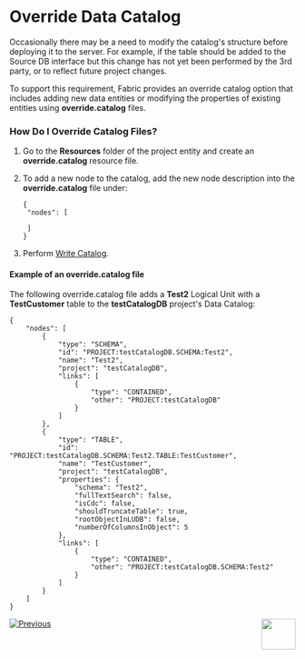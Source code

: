 # Override Data Catalog 

Occasionally there may be a need to modify the catalog's structure before deploying it to the server. For example, if the table should be added to the Source DB interface but this change has not yet been performed by the 3rd party, or to reflect future project changes.

To support this requirement, Fabric provides an override catalog option that includes adding new data entities or modifying the properties of existing entities using **override.catalog** files.

### How Do I Override Catalog Files?

1. Go to the **Resources** folder of the project entity and create an **override.catalog** resource file. 
2. To add a new node to the catalog, add the new node description into the **override.catalog** file under:
   ~~~
   {
   	"nodes": [
   	
   	]
   }
   ~~~

3. Perform [Write Catalog]().

#### Example of an override.catalog file

The following override.catalog file adds a **Test2** Logical Unit with a **TestCustomer** table to the **testCatalogDB** project's Data Catalog:

~~~
{
	"nodes": [
		{
			"type": "SCHEMA",
			"id": "PROJECT:testCatalogDB.SCHEMA:Test2",
			"name": "Test2",
			"project": "testCatalogDB",
			"links": [
				{
					"type": "CONTAINED",
					"other": "PROJECT:testCatalogDB"
				}
			]
		},
		{
			"type": "TABLE",
			"id": "PROJECT:testCatalogDB.SCHEMA:Test2.TABLE:TestCustomer",
			"name": "TestCustomer",
			"project": "testCatalogDB",
			"properties": {
				"schema": "Test2",
				"fullTextSearch": false,
				"isCdc": false,
				"shouldTruncateTable": true,
				"rootObjectInLUDB": false,
				"numberOfColumnsInObject": 5
			},
			"links": [
				{
					"type": "CONTAINED",
					"other": "PROJECT:testCatalogDB.SCHEMA:Test2"
				}
			]
		}
	]
}
~~~



[![Previous](/articles/images/Previous.png)](05_data_catalog_navigation.md)[<img align="right" width="60" height="54" src="/articles/images/Next.png">](07_OrientDB_setup.md) 
